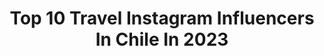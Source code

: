 ---
title: Top 10 Travel Instagram Influencers In Chile In 2023
description: >-
  Find top travel Instagram influencers in Chile in 2023. Most popular hashtags: #chile #travel #chilena.
platform: Instagram
hits: 237
text_top: See the most popular Instagram accounts on inBeat.
text_bottom: Our search engine has 237 Instagram influencers like this in Chile for you to connect with.
profiles:
  - username: "pacharitap"
    fullname: >-
      Pachara Poonsawat
    bio: >-
      cuenta de respaldo @pacharrica #soprano #scorpio #3 #theempress #thaigirl #feminist #foodie #freesoul #democrat #traveler
    location: "Chile"
    followers: 39340
    engagement: 738
    commentsToLikes: 0.105805
    id: ck5q5qrxku51s0i11f6qeotse
    verified: false
    hashtags: "#elshownodebecontinuar, #b11, #dalomismo, #apruebo"
  - username: "mgsubercaseaux"
    fullname: >-
      Maria Gracia Subercaseaux
    bio: >-
      Viajera, Traveller, Viaja c mi canal YouTube @lagraciadeviajarconmigo y @dato.viajero blog de viajes www.santander.cl TODA MALA ONDA SERÁ BLOQUEADA
    location: "Chile"
    followers: 166693
    engagement: 356
    commentsToLikes: 0.050792
    id: ck0w08ypyczi80i19v27k7ll3
    verified: true
    hashtags: "#shotoniphone, #sonyalphachile, #iphone12promax, #chilo"
  - username: "rociodelvalle"
    fullname: >-
      ROCIO  ✨ Travel + photography
    bio: >-
      🌎 Life is always better outside Nature │ Outdoor │ Travel │ Photographer » Founder of @palosantoestudio ◦ Friend Of @apple 📍Chile
    location: "Chile"
    followers: 37141
    engagement: 928
    commentsToLikes: 0.016800
    id: ck0tukuzu7mcv0i19c8n31z2t
    verified: false
    hashtags: "#parquesnacionales, #sudamerica, #chile, #nortedechile"
  - username: "ignaciauribe"
    fullname: >-
      Ignacia Uribe R.
    bio: >-
      💚Fundadora y CEO de @Vegetarianos_Hoy 🐷Máster en Derecho Animal 🕵🏼‍♀️Ex-Journalist 🌎Ex-Traveler 💌 ignacia@vegetarianoshoy.org
    location: "Chile"
    followers: 16213
    engagement: 287
    commentsToLikes: 0.087916
    id: ck5q5jnedt7570i11ttmun56a
    verified: false
    hashtags: "#babyv, #veganbaby, #diapers, #babygirl"
  - username: "fabiaroundtheworld"
    fullname: >-
      Fabi la chilena Atipica
    bio: >-
      Cuenta personal de @fabibiworldcosplay Travel / Vlogs / Photos 🌏🌎🌍 Pharmacist 🌡 Dueña de @monindemon
    location: "Chile"
    followers: 125848
    engagement: 1036
    commentsToLikes: 0.012490
    id: ck5q2oyfvh3870i11keag8yvw
    verified: false
    hashtags: "#miamibeach, #chilena, #modeling, #fabibi"
  - username: "conti_silvae"
    fullname: >-
      Conti Silva
    bio: >-
      Represented by WE LOVE MODELS 🇨🇱 Content creator Outfits/ Lifestyle/ Travels 📧: contisilva@hotmail.com
    location: "Chile"
    followers: 21036
    engagement: 183
    commentsToLikes: 0.056585
    id: ck5cc31s1gmf40i11fpfdl80q
    verified: false
    hashtags: "#nomakeup, #sinfiltro, #soul, #dejatellevar"
  - username: "veronicacalderon__"
    fullname: >-
      Verónica Calderón
    bio: >-
      👠| Emprendedora 📍| Talca,Chile 💙| Mom Thiago Valentino ✈️| TravelLover “Mi objetivo: tachar cada rincón de este 🌍” 👇🏻 ¡TÚ TAMBIÉN PUEDES!👇🏻
    location: "Chile"
    followers: 10637
    engagement: 681
    commentsToLikes: 0.044897
    id: ck14hmklob2sm0i19xgmr4gk7
    verified: false
    hashtags: "#feliz, #focus, #mamaprimeriza, #babyboy"
  - username: "ruedanomada"
    fullname: >-
      Jose & Javier
    bio: >-
      TRAVEL ✈ | WHEELCHAIR C5♿ | A COUPLE ❤ 📍Chile Disfrutando la vida 🎨 💥Go for it, no limits 💫"Nunca dejes de hacer lo que te apasiona"
    location: "Chile"
    followers: 19998
    engagement: 461
    commentsToLikes: 0.038447
    id: ck13d6oxs3y380i19w0ovuzi0
    verified: false
    hashtags: "#englishclasses, #matrimoniocovid, #womensupportingwomen, #todosky"
  - username: "ignaciogarmendiaoficial"
    fullname: >-
      ignaciogarmendia
    bio: >-
      Actor chileno, dibujante, viajero...siempre aprendiendo Chilean actor, draw, traveller.
    location: "Chile"
    followers: 325292
    engagement: 176
    commentsToLikes: 0.023344
    id: ck8sz3mg5n1lt0j780x3acauu
    verified: true
    hashtags: "#mitaddesemana, #maggidelahuerta, #armonianatural, #hoscos"
  - username: "patokaminsky"
    fullname: >-
      ᴘᴀᴛᴏ ᴋᴀᴍɪɴsᴋʏ | ↟↟ ∧^∧ ↟↟
    bio: >-
      📍 sᴀɴᴛɪᴀɢᴏ | ᴄʜɪʟᴇ ✊🏼 ǫᴜɪᴛ ᴍʏ ᴊᴏʙ ᴛᴏ #ᴛʀᴀᴠᴇʟ ᴛʜᴇ ᴡᴏʀʟᴅ 🏔 ʙᴀᴄᴋ ғʀᴏᴍ ʀᴇᴄᴇɴᴛ ᴀᴅᴠᴇɴᴛᴜʀᴇ ᴛᴏ #ᴘᴀᴛᴀɢᴏɴɪᴀ 🛫 ғᴏᴜɴᴅᴇʀ @milla.travel ғᴏʀ #ᴄᴏʀᴘᴏʀᴀᴛᴇ #ᴛʀᴀᴠᴇʟ
    location: "Chile"
    followers: 12676
    engagement: 515
    commentsToLikes: 0.046428
    id: ck0vuvpwrmdnv0i198aluxfil
    verified: false
    hashtags: "#travel, #fun, #carreteraaustral, #hiking"
---